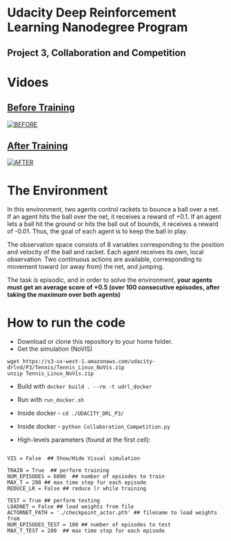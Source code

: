 
# Udacity Deep Reinforcement Learning Nanodegree Program
## Project 3, Collaboration and Competition

# Vidoes
## [Before Training](https://www.youtube.com/watch?v=QhVeoJaOLnY)
[![BEFORE](https://img.youtube.com/vi/QhVeoJaOLnY/0.jpg)](https://youtu.be/QhVeoJaOLnY)

## [After Training](https://www.youtube.com/watch?v=0b5em4mF24Y)
[![AFTER](https://img.youtube.com/vi/0b5em4mF24Y/0.jpg)](https://youtu.be/0b5em4mF24Y)


# The Environment

In this environment, two agents control rackets to bounce a ball over a net. If an agent hits the ball over the net, it receives a reward of +0.1. If an agent lets a ball hit the ground or hits the ball out of bounds, it receives a reward of -0.01. Thus, the goal of each agent is to keep the ball in play.

The observation space consists of 8 variables corresponding to the position and velocity of the ball and racket. Each agent receives its own, local observation. Two continuous actions are available, corresponding to movement toward (or away from) the net, and jumping.

The task is episodic, and in order to solve the environment, **your agents must get an average score of +0.5 (over 100 consecutive episodes, after taking the maximum over both agents)**

# How to run the code
* Download or clone this repository to your home folder.
* Get the simulation (NoVIS)
```
wget https://s3-us-west-1.amazonaws.com/udacity-drlnd/P3/Tennis/Tennis_Linux_NoVis.zip
unzip Tennis_Linux_NoVis.zip
```
* Build with `docker build . --rm -t udrl_docker`
* Run with `run_docker.sh`
* Inside docker - `cd ./UDACITY_DRL_P3/`
* Inside docker - `python Collaboration_Competition.py` 


* High-levels parameters (found at the first cell):
```

VIS = False  ## Show/Hide Visual simulation

TRAIN = True  ## perform training
NUM_EPISODES = 6000  ## number of epsiodes to train
MAX_T = 200 ## max time step for each episode
REDUCE_LR = False ## reduce lr while training

TEST = True ## perform testing
LOADNET = False ## load weights from file
ACTORNET_PATH = './checkpoint_actor.pth' ## filename to load weights from 
NUM_EPISODES_TEST = 100 ## number of episodes to test
MAX_T_TEST = 200  ## max time step for each episode
```

